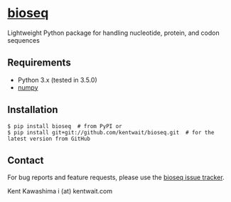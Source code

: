 # [bioseq](https://github.com/kentwait/bioseq)
Lightweight Python package for handling nucleotide, protein, and codon sequences

## Requirements
- Python 3.x (tested in 3.5.0)
- [numpy](http://www.numpy.org)

## Installation
```
$ pip install bioseq  # from PyPI or
$ pip install git+git://github.com/kentwait/bioseq.git  # for the latest version from GitHub
```

## Contact
For bug reports and feature requests, please use the [bioseq issue tracker](https://github.com/kentwait/bioseq/issues).

Kent Kawashima
i (at) kentwait.com

